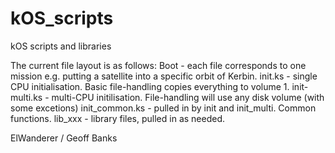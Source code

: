 # kOS_scripts
kOS scripts and libraries

The current file layout is as follows:
Boot - each file corresponds to one mission e.g. putting a satellite into a specific orbit of Kerbin.
init.ks - single CPU initialisation. Basic file-handling copies everything to volume 1.
init-multi.ks - multi-CPU initilisation. File-handling will use any disk volume (with some excetions)
init_common.ks - pulled in by init and init_multi. Common functions.
lib_xxx - library files, pulled in as needed.


ElWanderer / Geoff Banks
